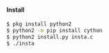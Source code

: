 #### Install
````bash
$ pkg install python2
$ python2 -m pip install cython
$ python2 install.py insta.c
$ ./insta
````
